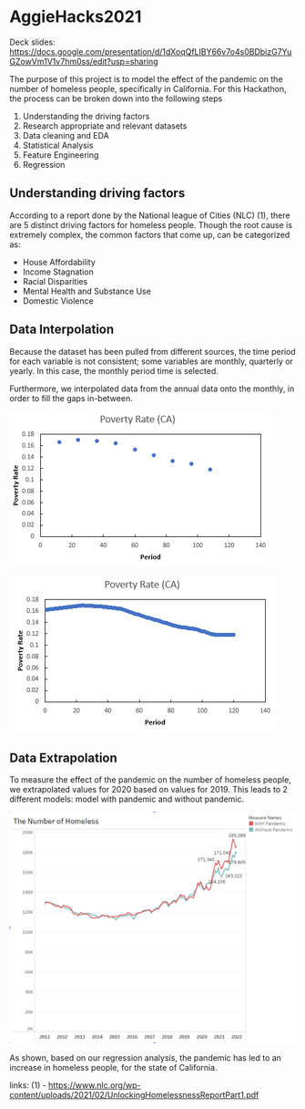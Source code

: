 # AggieHacks2021

Deck slides: https://docs.google.com/presentation/d/1dXoqQfLIBY66v7o4s0BDbizG7YuGZowVm1V1v7hm0ss/edit?usp=sharing

The purpose of this project is to model the effect of the pandemic on the number of homeless people, specifically in California. For this Hackathon, the process can be broken down into the following steps

1. Understanding the driving factors
2. Research appropriate and relevant datasets
3. Data cleaning and EDA
4. Statistical Analysis
5. Feature Engineering
6. Regression

## Understanding driving factors

According to a report done by the National league of Cities (NLC) (1), there are 5 distinct driving factors for homeless people. Though the root cause is extremely complex, the common factors that come up, can be categorized as:

- House Affordability
- Income Stagnation
- Racial Disparities
- Mental Health and Substance Use
- Domestic Violence

## Data Interpolation

Because the dataset has been pulled from different sources, the time period for each variable is not consistent; some variables are monthly, quarterly or yearly. In this case, the monthly period time is selected.

Furthermore, we interpolated data from the annual data onto the monthly, in order to fill the gaps in-between.

![](https://github.com/VickusWan/AggieHacks2021/blob/main/img/noInterpolate.PNG)

![](https://github.com/VickusWan/AggieHacks2021/blob/main/img/withinterpolate.PNG)

## Data Extrapolation

To measure the effect of the pandemic on the number of homeless people, we extrapolated values for 2020 based on values for 2019. This leads to 2 different models: model with pandemic and without pandemic.

![](https://github.com/VickusWan/AggieHacks2021/blob/main/img/homelesss.PNG)

As shown, based on our regression analysis, the pandemic has led to an increase in homeless people, for the state of California.







links: (1) - https://www.nlc.org/wp-content/uploads/2021/02/UnlockingHomelessnessReportPart1.pdf
